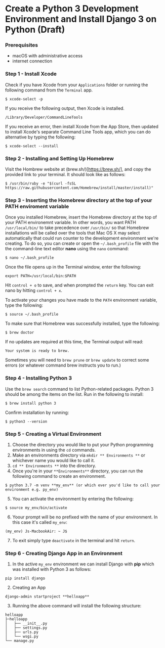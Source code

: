 # Create a Python 3 Development Environment and Install Django 3 on Python (Draft)

### Prerequisites

- macOS with administrative access
- internet connection

### Step 1 - Install Xcode

Check if you have Xcode from your `Applications` folder or running the following command from the `Terminal` app.

```
$ xcode-select -p
```

If you receive the following output, then Xcode is installed.

```
/Library/Developer/CommandLineTools
```

If you receive an error, then install Xcode from the App Store, then updated to install Xcode's separate Command Line Tools app, which you can do alternative by typing the following:

```
$ xcode-select --install
```

### Step 2 - Installing and Setting Up Homebrew

Visit the Hombrew website at (brew.sh/)[https://brew.sh/], and copy the provided link to your terminal. It should look like as follows:

```
$ /usr/bin/ruby -e "$(curl -fsSL https://raw.githubusercontent.com/Homebrew/install/master/install)"
```

### Step 3 - Inserting the Homebrew directory at the top of your PATH enviroment variable

Once you installed Homebrew, insert the Homebrew directory at the top of your PATH environemnt variable. In other words, you want PATH `/usr/local/bin/` to take precedence over `/usr/bin/` so that Homebrew installations will be called over the tools that Mac OS X may select automatically that could run counter to the development environment we're creating. To do so, you can create or open the `~/.bash_profile` file with the the command-line text editor **nano** using the `nano` command:

```
$ nano ~/.bash_profile
```

Once the file opens up in the Terminal window, enter the following:

```
export PATH=/usr/local/bin:$PATH
```

Hit `control + o` to save, and when prompted the `return` key. You can exit nano by hitting `control + x`.

To activate your changes you have made to the `PATH` environment variable, type the following:

```
$ source ~/.bash_profile
```

To make sure that Homebrew was successfully installed, type the following:
```
$ brew doctor
```

If no updates are required at this time, the Terminal output will read:

```
Your system is ready to brew.
```

Sometimes you will need to `brew prune` or `brew update` to correct some errors (or whatever command brew instructs you to run.)


### Step 4 - Installing Python 3

Use the `brew search` command to list Python-related packages. Python 3 should be among the items on the list. Run in the following to install:

```
$ brew install python 3
```

Confirm installation by running:

```
$ python3 --version
```

### Step 5 - Creating a Virtual Environment

1. Choose the directory you would like to put your Python programming environments in using the `cd` commands.
2. Make an environments directory via `mkdir ** Environments **` or whichever name you would like to call it.
3. `cd ** Environments **` into the directory.
4. Once you're in your `**Environments**` directory, you can run the following command to create an environment.

```
$ python 3.7 -m venv **my_env** (or which ever you'd like to call your environment e.g. py_env)

```

5. You can activate the environment by entering the following:

```
$ source my_env/bin/activate
```

6. Yoour prompt will be no prefixed with the name of your environment. In this case it's called `my_env`:

```
(my_env) Js-MacbookAir: ~ J$
```

7. To exit simply type `deactivate` in the terminal and hit `return`.

### Step 6 - Creating Django App in an Environment

1. In the active `my_env` environment we can install Django with **pip** which was installed with Python 3 as follows:

```
pip install django
```

2. Creating an App

```
django-admin startproject **helloapp**
```

3. Running the above command will install the following structure:

```
helloapp
├─helloapp
│   ├── __init__.py
│   ├── settings.py
│   ├── urls.py
│   └── wsgi.py
└── manage.py
```